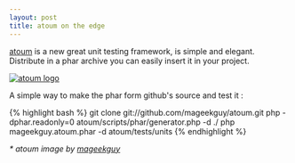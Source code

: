 ```yaml
---
layout: post
title: atoum on the edge
---
```


[atoum][1] is a new great unit testing framework, is simple and elegant.
Distribute in a phar archive you can easily insert it in your project.

[![atoum logo](http://downloads.atoum.org/images/logo.png)](http://blog.mageekbox.net/?tag/Atoum)

A simple way to make the phar form github's source and test it :

{% highlight bash %}
git clone git://github.com/mageekguy/atoum.git
php -dphar.readonly=0 atoum/scripts/phar/generator.php -d ./
php mageekguy.atoum.phar -d atoum/tests/units
{% endhighlight %}

_* atoum image by [mageekguy][3]_

[1]: https://github.com/mageekguy/atoum
[2]: http://blog.mageekbox.net/?tag/Atoum
[3]: http://blog.mageekbox.net